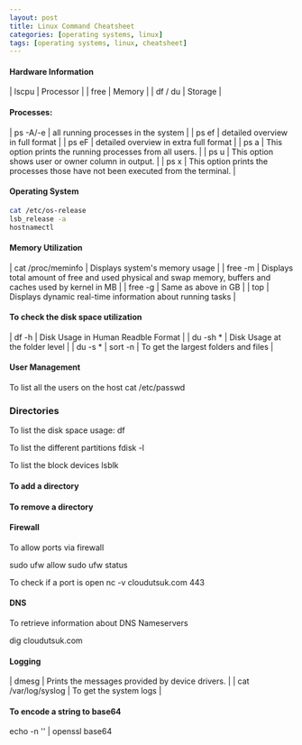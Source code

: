 ```yaml
---
layout: post
title: Linux Command Cheatsheet
categories: [operating systems, linux]
tags: [operating systems, linux, cheatsheet]
---
```



#### Hardware Information

| lscpu | Processor | 
| free | Memory | 
| df / du | Storage | 

#### Processes:

| ps -A/-e |  all running processes in the system | 
| ps ef | detailed overview in  full format | 
| ps eF | detailed overview in  extra full format |
| ps a | This option prints the running processes from all users. | 
| ps u | This option shows user or owner column in output. | 
| ps x | This option prints the processes those have not been executed from the terminal. | 


#### Operating System
```bash
cat /etc/os-release
lsb_release -a
hostnamectl
```


#### Memory Utilization

| cat /proc/meminfo | Displays system's memory usage | 
| free -m | Displays total amount of free and used physical and swap memory, buffers and caches used by kernel in MB | 
| free -g | Same as above in GB | 
| top | Displays dynamic real-time information about running tasks | 


#### To check the disk space utilization

| df -h | Disk Usage in Human Readble Format | 
| du -sh * | Disk Usage at the folder level |
| du -s * | sort -n | To get the largest folders and files | 


#### User Management
To list all the users on the host
cat /etc/passwd



### Directories
To list the disk space usage:
df

To list the different partitions 
fdisk -l

To list the block devices
lsblk



#### To add a directory

#### To remove a directory




#### Firewall
To allow ports via firewall

sudo ufw allow <portno>
sudo ufw status

To check if a port is open
nc -v cloudutsuk.com 443

#### DNS
To retrieve information about DNS Nameservers

dig cloudutsuk.com


#### Logging
| dmesg | Prints the messages provided by device drivers. | 
| cat /var/log/syslog | To get the system logs | 



#### To encode a string to base64
echo -n '<string>' | openssl base64